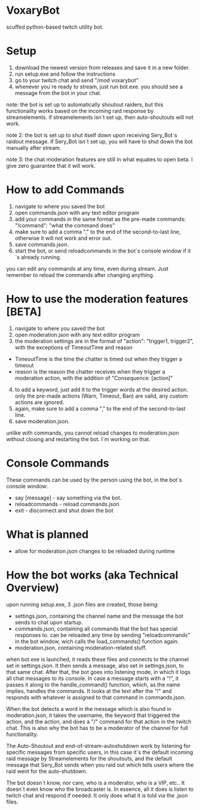 # VoxaryBot
scuffed python-based twitch utility bot.


# Setup
1. download the newest version from releases and save it in a new folder.
2. run setup.exe and follow the instructions
3. go to your twitch chat and send "/mod voxarybot"
4. whenever you´re ready to stream, just run bot.exe. you should see a message from the bot in your chat.

note: the bot is set up to automatically shoutout raiders, but this functionality works based on the incoming raid response by streamelements. if streamelements isn´t set up, then auto-shoutouts will not work.

note 2: the bot is set up to shut itself down upon receiving Sery_Bot´s raidout message. if Sery_Bot isn´t set up, you will have to shut down the bot manually after stream.

note 3: the chat moderation features are still in what equates to open beta. I give zero guarantee that it will work.


# How to add Commands
1. navigate to where you saved the bot
2. open commands.json with any text editor program
3. add your commands in the same format as the pre-made commands: "!command": "what the command does"
4. make sure to add a comma "," to the end of the second-to-last line, otherwise it will not work and error out.
5. save commands.json.
6. start the bot, or send reloadcommands in the bot´s console window if it´s already running.

you can edit any commands at any time, even during stream. Just remember to reload the commands after changing anything.


# How to use the moderation features [BETA]
1. navigate to where you saved the bot
2. open moderation.json with any text editor program
3. the moderation settings are in the format of "action": "trigger1, trigger2", with the exceptions of TimeoutTime and reason
 - TimeoutTime is the time the chatter is timed out when they trigger a timeout
 - reason is the reason the chatter receives when they trigger a moderation action, with the addition of "Consequence: [action]"
4. to add a keyword, just add it to the trigger words at the desired action. only the pre-made actions (Warn, Timeout, Ban) are valid, any custom actions are ignored.
5. again, make sure to add a comma "," to the end of the second-to-last line.
6. save moderation.json.

unlike with commands, you cannot reload changes to moderation.json without closing and restarting the bot. I´m working on that.


# Console Commands
These commands can be used by the person using the bot, in the bot´s console window:
- say [message] - say something via the bot.
- reloadcommands - reload commands.json
- exit - disconnect and shut down the bot


# What is planned
- allow for moderation.json changes to be reloaded during runtime


# How the bot works (aka Technical Overview)
upon running setup.exe, 3 .json files are created, those being:
- settings.json, containing the channel name and the message the bot sends to chat upon startup.
- commands.json, containing all commands that the bot has special responses to. can be reloaded any time by sending "reloadcommands" in the bot window, wich calls the load_commands() function again.
- moderation.json, containing moderation-related stuff.

when bot.exe is launched, it reads these files and connects to the channel set in settings.json. It then sends a message, also set in settings.json, to that same chat.
After that, the bot goes into listening mode, in which it logs all chat messages to its console. In case a message starts with a "!", it passes it along to the handle_command() function, which, as the name implies, handles the commands. It looks at the text after the "!" and responds with whatever is assigned to that command in commands.json.

When the bot detects a word in the message which is also found in moderation.json, it takes the username, the keyword that triggered the action, and the action, and does a "/" command for that action in the twitch chat. This is also why the bot has to be a moderator of the channel for full functionality.

The Auto-Shoutout and end-of-stream-autoshutdown work by listening for specific messages from specific users, in this case it´s the default incoming raid message by Streamelements for the shoutouts, and the default message that Sery_Bot sends when you raid out which tells users where the raid went for the auto-shutdown.

The bot doesn´t know, nor care, who is a moderator, who is a VIP, etc.. It doesn´t even know who the broadcaster is. In essence, all it does is listen to twitch chat and respond if needed. It only does what it is told via the .json files.